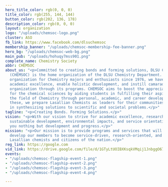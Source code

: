 ```yaml
---
hero_title_color: rgb(0, 0, 0)
title_color: rgb(255, 144, 144)
button_color: rgb(202, 136, 178)
description_color: rgb(0, 0, 0)
layout: organization
logo: "/uploads/chemsoc-logo.png"
cluster: ASO
fb_link: https://www.facebook.com/dlsuchemsoc
membership_banner: "/uploads/chemsoc-membership-fee-banner.png"
hero_bg: "/uploads/chemsoc-web-bg.png"
main_pub: "/uploads/hohuqy7mss901.png"
complete_name: Chemistry Society
abbr: CHEMSOC
about_us: "<p>Committed to creating bonds and forming solutions, DLSU Chemistry Society
  (CHEMSOC) is the home organization of the DLSU Chemistry Department. As a professional
  organization for Chemistry majors and enthusiasts since 1976, we have helped encourage
  academic excellence, enable holistic development, and instill camaraderie in the
  organization through its programs. CHEMSOC aims to boost the appreciation of students
  for the chemical sciences by aiding students in fulfilling their aspirations in
  the field of Chemistry through personal, academic, and career development. With
  these, we prepare Lasallian Chemists as leaders for their communities and country
  in synthesizing solutions to scientific and societal problems.</p>"
tagline: "<p>Creating Bonds. Forming Solutions.</p>"
vision: "<p>With our vision to strive for academic excellence, research intensiveness,
  sustainable development, environmental impacts, and service orientation, we promise
  you nothing but development and progress.</p>"
mission: "<p>Our mission is to provide programs and services that will holistically
  develop our members to become service-driven, research-oriented, and responsible
  Lasallian chemists and citizens of the nation.</p>"
reg_link: https://google.com
vid_link: https://drive.google.com/file/d/1GTyLtUOIBXKsqkVMqij1JnbggO67k7Dr/preview
events:
- "/uploads/chemsoc-flagship-event-1.png"
- "/uploads/chemsoc-flagship-event-2.png"
- "/uploads/chemsoc-flagship-event-3.png"
- "/uploads/chemsoc-flagship-event-4.png"

---
```

